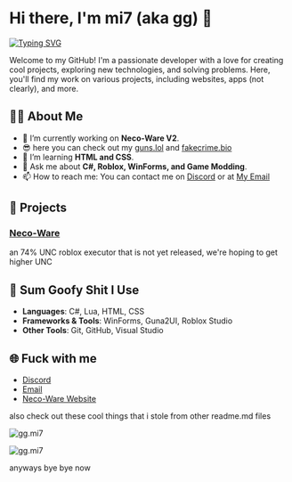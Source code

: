 # Hi there, I'm mi7 (aka gg) 👋

[![Typing SVG](https://readme-typing-svg.herokuapp.com?size=30&lines=Go+Fuck+Yourself+Please)](https://git.io/typing-svg)

Welcome to my GitHub! I'm a passionate developer with a love for creating cool projects, exploring new technologies, and solving problems. Here, you'll find my work on various projects, including websites, apps (not clearly), and more.

## 🧑‍💻 About Me
- 🔭 I’m currently working on **Neco-Ware V2**.
- 😎 here you can check out my [guns.lol](https://guns.lol/mi7) and [fakecrime.bio](https://fakecrime.bio/mi7)
- 🌱 I’m learning **HTML and CSS**.
- 💬 Ask me about **C#, Roblox, WinForms, and Game Modding**.
- 📫 How to reach me: You can contact me on [Discord](https://discord.gg/jHMhSpdcxm) or at [My Email](mailto:ryzyka.greenguy@gmail.com)

## 🚀 Projects

### [Neco-Ware](https://neco-ware.vercel.app)
an 74% UNC roblox executor that is not yet released, we're hoping to get higher UNC

## 📂 Sum Goofy Shit I Use
- **Languages**: C#, Lua, HTML, CSS
- **Frameworks & Tools**: WinForms, Guna2UI, Roblox Studio
- **Other Tools**: Git, GitHub, Visual Studio

## 🌐 Fuck with me
- [Discord](https://discord.gg/jHMhSpdcxm)
- [Email](mailto:ryzyka.greenguy@gmail.com)
- [Neco-Ware Website](https://neco-ware.vercel.app)

also check out these cool things that i stole from other readme.md files

![gg.mi7](https://github-readme-stats.vercel.app/api?username=gg-mi7&show_icons=true&theme=tokyonight&hide=["issues"])

![gg.mi7](https://github-readme-stats.vercel.app/api/top-langs?username=gg-mi7&show_icons=true&theme=tokyonight&layout=compact)

anyways bye bye now

